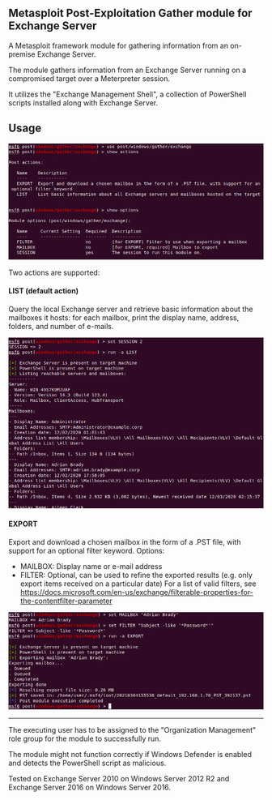 Metasploit Post-Exploitation Gather module for Exchange Server
--------------------------------------------------------------

A Metasploit framework module for gathering information from an on-premise Exchange Server.

The module gathers information from an Exchange Server running on a compromised target over a Meterpreter session.

It utilizes the "Exchange Management Shell", a collection of PowerShell scripts installed along with Exchange Server.

## Usage
![usage](usage1.png)

Two actions are supported:

#### LIST (default action)
Query the local Exchange server and retrieve basic information about the mailboxes it hosts: for each mailbox, print the display name, address, folders, and number of e-mails.

![list](usage2.png)

#### EXPORT
Export and download a chosen mailbox in the form of a .PST file, with support for an optional filter keyword.
Options:
* MAILBOX: Display name or e-mail address
* FILTER: Optional, can be used to refine the exported results (e.g. only export items received on a particular date)
   For a list of valid filters, see https://docs.microsoft.com/en-us/exchange/filterable-properties-for-the-contentfilter-parameter

![export](usage3.png)

-----------------

The executing user has to be assigned to the "Organization Management" role group for the module to successfully run.

The module might not function correctly if Windows Defender is enabled and detects the PowerShell script as malicious.

Tested on Exchange Server 2010 on Windows Server 2012 R2 and Exchange Server 2016 on Windows Server 2016.
